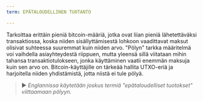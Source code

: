 ```yaml
---
term: EPÄTALOUDELLINEN TUOTANTO

---
```

Tarkoittaa erittäin pieniä bitcoin-määriä, jotka ovat liian pieniä lähetettäväksi transaktiossa, koska niiden sisällyttämisestä lohkoon vaadittavat maksut olisivat suhteessa suuremmat kuin niiden arvo. "Pölyn" tarkka määritelmä voi vaihdella asiayhteydestä riippuen, mutta yleensä sillä viitataan mihin tahansa transaktiotulokseen, jonka käyttäminen vaatii enemmän maksuja kuin sen arvo on. Bitcoin-käyttäjille on tärkeää hallita UTXO-eriä ja harjoitella niiden yhdistämistä, jotta niistä ei tule pölyä.

> ► *Englannissa käytetään joskus termiä "epätaloudelliset tuotokset" viittaamaan pölyyn.*